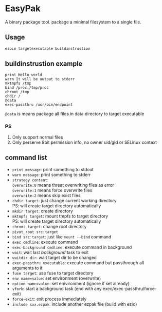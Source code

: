 # EasyPak

A binary package tool. package a minimal filesystem to a single file.

## Usage

```bash
ezbin targetexecutable buildinstrustion
```

## buildinstrustion example

```
print Hello world
warn It will be output to stderr
mktmpfs /tmp
bind /proc:/tmp/proc
chroot /tmp
chdir /
@data
exec-passthru /usr/bin/endpoint
```

`@data` is means package all files in data directory to target executable

### PS

1. Only support normal files
2. Only perserve 9bit permission info, no owner uid/gid or SELinux context

## command list

- `print message`: print something to stdout
- `warn message`: print something to stderr
- `strategy content`:<br>
  `overwrite:0` means threat overwriting files as error<br>
  `overwrite:1` means force overwrite files<br>
  `overwrite:2` means skip exist files
- `chdir target`: just change current working directory<br>
  PS: will create target directory automatically
- `mkdir target`: create directory
- `mktmpfs target`: mount tmpfs to target directory<br>
  PS: will create target directory automatically
- `chroot target`: change root directory
- `pivot_root src:target`
- `bind src:target`: just like `mount --bind` command
- `exec cmdline`: execute command
- `exec-background cmdline`: execute command in background
- `wait`: wait last *background* task to exit
- `waitdir dir`: wait target dir to be changed
- `exec-passthru executable`: execute command but passthrough all arguments to it
- `fuse target`: use fuse to target directory
- `env name=value`: set environment (overwrite)
- `option name=value`: set enivironment (ignore if set already)
- `vfork`: start a background task (end with any exec/exec-passthru/force-exit)
- `force-exit`: exit process immediately
- `include xxx.ezpak`: include another ezpak file (build with ezio)
